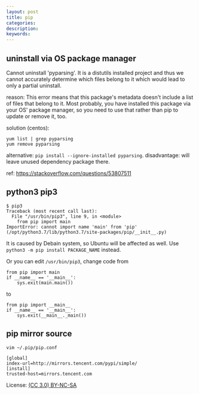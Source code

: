 ```yaml
---
layout: post
title: pip
categories:
description:
keywords:
---
```


## uninstall via OS package manager

Cannot uninstall 'pyparsing'. It is a distutils installed project and
thus we cannot accurately determine which files belong to it which
would lead to only a partial uninstall.

reason: This error means that this package's metadata doesn't include a list of files that belong to it. Most probably, you have installed this package via your OS' package manager, so you need to use that rather than pip to update or remove it, too.

solution (centos):

```
yum list | grep pyparsing
yum remove pyparsing
```

alternative: `pip install --ignore-installed pyparsing`. disadvantage: will leave unused dependency package there.

ref: https://stackoverflow.com/questions/53807511

## python3 pip3

```
$ pip3
Traceback (most recent call last):
  File "/usr/bin/pip3", line 9, in <module>
    from pip import main
ImportError: cannot import name 'main' from 'pip' (/opt/python3.7/lib/python3.7/site-packages/pip/__init__.py)
```

It is caused by Debain system, so Ubuntu will be affected as well. Use `python3 -m pip install PACKAGE_NAME` instead.

Or you can edit `/usr/bin/pip3`, change code from

```
from pip import main
if __name__ == '__main__':
    sys.exit(main.main())
```

to

```
from pip import __main__
if __name__ == '__main__':
    sys.exit(__main__._main())
```

## pip mirror source

`vim ~/.pip/pip.conf`

```
[global]
index-url=http://mirrors.tencent.com/pypi/simple/
[install]
trusted-host=mirrors.tencent.com
```

License: [(CC 3.0) BY-NC-SA](http://creativecommons.org/licenses/by-nc-sa/3.0/)

